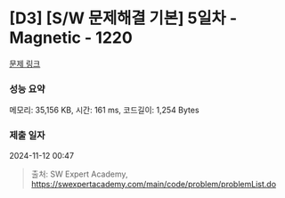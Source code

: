 # [D3] [S/W 문제해결 기본] 5일차 - Magnetic - 1220 

[문제 링크](https://swexpertacademy.com/main/code/problem/problemDetail.do?contestProbId=AV14hwZqABsCFAYD) 

### 성능 요약

메모리: 35,156 KB, 시간: 161 ms, 코드길이: 1,254 Bytes

### 제출 일자

2024-11-12 00:47



> 출처: SW Expert Academy, https://swexpertacademy.com/main/code/problem/problemList.do